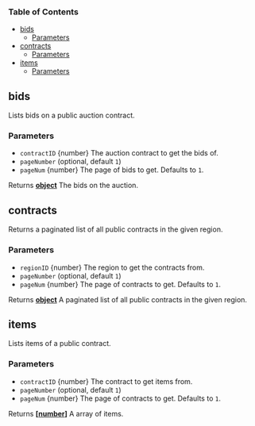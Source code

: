 <!-- Generated by documentation.js. Update this documentation by updating the source code. -->

### Table of Contents

-   [bids][1]
    -   [Parameters][2]
-   [contracts][3]
    -   [Parameters][4]
-   [items][5]
    -   [Parameters][6]

## bids

Lists bids on a public auction contract.

### Parameters

-   `contractID`  {number} The auction contract to get the bids of.
-   `pageNumber`   (optional, default `1`)
-   `pageNum`  {number} The page of bids to get. Defaults to `1`.

Returns **[object][7]** The bids on the auction.

## contracts

Returns a paginated list of all public contracts in the given region.

### Parameters

-   `regionID`  {number} The region to get the contracts from.
-   `pageNumber`   (optional, default `1`)
-   `pageNum`  {number} The page of contracts to get. Defaults to `1`.

Returns **[object][7]** A paginated list of all public contracts in the given region.

## items

Lists items of a public contract.

### Parameters

-   `contractID`  {number} The contract to get items from.
-   `pageNumber`   (optional, default `1`)
-   `pageNum`  {number} The page of contracts to get. Defaults to `1`.

Returns **\[[number][8]]** A array of items.

[1]: #bids

[2]: #parameters

[3]: #contracts

[4]: #parameters-1

[5]: #items

[6]: #parameters-2

[7]: https://developer.mozilla.org/docs/Web/JavaScript/Reference/Global_Objects/Object

[8]: https://developer.mozilla.org/docs/Web/JavaScript/Reference/Global_Objects/Number
